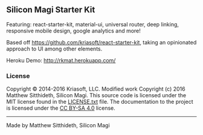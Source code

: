 ## Silicon Magi Starter Kit

Featuring: react-starter-kit, material-ui, universal router, deep linking, responsive mobile design, google analytics and more!

Based off https://github.com/kriasoft/react-starter-kit, taking an opinionated approach to UI among other elements.

Heroku Demo:  http://rkmat.herokuapp.com/

### License

Copyright © 2014-2016 Kriasoft, LLC. Modified work Copyright (c) 2016 Matthew Sitthideth, Silicon Magi.  This source code is licensed under the MIT
license found in the [LICENSE.txt](https://github.com/siliconmagi/rkmat/LICENSE.txt)
file. The documentation to the project is licensed under the
[CC BY-SA 4.0](http://creativecommons.org/licenses/by-sa/4.0/) license.

---
Made by Matthew Sitthideth, Silicon Magi
